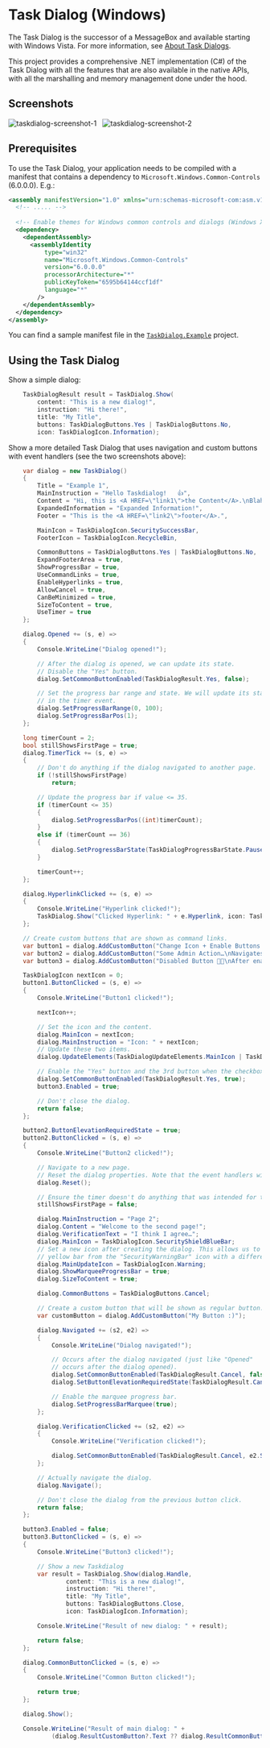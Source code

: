 ﻿# Task Dialog (Windows)

The Task Dialog is the successor of a MessageBox and available starting with Windows Vista. For more information, see [About Task Dialogs](https://docs.microsoft.com/en-us/windows/desktop/Controls/task-dialogs-overview).

This project provides a comprehensive .NET implementation (C#) of the Task Dialog with all the features that are also available in the native APIs, with all the marshalling and memory management done under the hood.


## Screenshots

![taskdialog-screenshot-1](https://user-images.githubusercontent.com/13289184/48226908-313b2680-e3a1-11e8-9f7f-c8b2dba6f053.png)   ![taskdialog-screenshot-2](https://user-images.githubusercontent.com/13289184/48226913-34cead80-e3a1-11e8-80b2-028c3422eacf.png)


## Prerequisites

To use the Task Dialog, your application needs to be compiled with a manifest that contains a dependency to
`Microsoft.Windows.Common-Controls` (6.0.0.0). E.g.:
```xml
<assembly manifestVersion="1.0" xmlns="urn:schemas-microsoft-com:asm.v1">
  <!-- ..... -->
  
  <!-- Enable themes for Windows common controls and dialogs (Windows XP and later) -->
  <dependency>
    <dependentAssembly>
      <assemblyIdentity
          type="win32"
          name="Microsoft.Windows.Common-Controls"
          version="6.0.0.0"
          processorArchitecture="*"
          publicKeyToken="6595b64144ccf1df"
          language="*"
        />
    </dependentAssembly>
  </dependency>
</assembly>
```

You can find a sample manifest file in the [`TaskDialog.Example`](/TaskDialog.Example) project.

## Using the Task Dialog

Show a simple dialog:
```c#
    TaskDialogResult result = TaskDialog.Show(
        content: "This is a new dialog!",
        instruction: "Hi there!",
        title: "My Title",
        buttons: TaskDialogButtons.Yes | TaskDialogButtons.No,
        icon: TaskDialogIcon.Information);
```

Show a more detailed Task Dialog that uses navigation and custom buttons with event handlers
(see the two screenshots above):
```c#
    var dialog = new TaskDialog()
    {
        Title = "Example 1",
        MainInstruction = "Hello Taskdialog!   👍",
        Content = "Hi, this is <A HREF=\"link1\">the Content</A>.\nBlah blah blah…",
        ExpandedInformation = "Expanded Information!",
        Footer = "This is the <A HREF=\"link2\">footer</A>.",

        MainIcon = TaskDialogIcon.SecuritySuccessBar,
        FooterIcon = TaskDialogIcon.RecycleBin,

        CommonButtons = TaskDialogButtons.Yes | TaskDialogButtons.No,
        ExpandFooterArea = true,
        ShowProgressBar = true,
        UseCommandLinks = true,
        EnableHyperlinks = true,
        AllowCancel = true,
        CanBeMinimized = true,
        SizeToContent = true,
        UseTimer = true
    };

    dialog.Opened += (s, e) =>
    {
        Console.WriteLine("Dialog opened!");

        // After the dialog is opened, we can update its state.
        // Disable the "Yes" button.
        dialog.SetCommonButtonEnabled(TaskDialogResult.Yes, false);

        // Set the progress bar range and state. We will update its state
        // in the timer event.
        dialog.SetProgressBarRange(0, 100);
        dialog.SetProgressBarPos(1);
    };

    long timerCount = 2;
    bool stillShowsFirstPage = true;
    dialog.TimerTick += (s, e) =>
    {
        // Don't do anything if the dialog navigated to another page.
        if (!stillShowsFirstPage)
            return;

        // Update the progress bar if value <= 35.
        if (timerCount <= 35)
        {
            dialog.SetProgressBarPos((int)timerCount);
        }
        else if (timerCount == 36)
        {
            dialog.SetProgressBarState(TaskDialogProgressBarState.Paused);
        }

        timerCount++;
    };

    dialog.HyperlinkClicked += (s, e) =>
    {
        Console.WriteLine("Hyperlink clicked!");
        TaskDialog.Show("Clicked Hyperlink: " + e.Hyperlink, icon: TaskDialogIcon.InformationNoSound);
    };

    // Create custom buttons that are shown as command links.
    var button1 = dialog.AddCustomButton("Change Icon + Enable Buttons ✔");
    var button2 = dialog.AddCustomButton("Some Admin Action…\nNavigates to a new dialog page.");
    var button3 = dialog.AddCustomButton("Disabled Button 🎵🎶\nAfter enabling, can show a new dialog.");

    TaskDialogIcon nextIcon = 0;
    button1.ButtonClicked = (s, e) =>
    {
        Console.WriteLine("Button1 clicked!");

        nextIcon++;

        // Set the icon and the content.
        dialog.MainIcon = nextIcon;
        dialog.MainInstruction = "Icon: " + nextIcon;
        // Update these two items.
        dialog.UpdateElements(TaskDialogUpdateElements.MainIcon | TaskDialogUpdateElements.MainInstruction);

        // Enable the "Yes" button and the 3rd button when the checkbox is set.
        dialog.SetCommonButtonEnabled(TaskDialogResult.Yes, true);
        button3.Enabled = true;

        // Don't close the dialog.
        return false;
    };

    button2.ButtonElevationRequiredState = true;
    button2.ButtonClicked = (s, e) =>
    {
        Console.WriteLine("Button2 clicked!");

        // Navigate to a new page.
        // Reset the dialog properties. Note that the event handlers will NOT be reset.
        dialog.Reset();

        // Ensure the timer doesn't do anything that was intended for the original page.
        stillShowsFirstPage = false;

        dialog.MainInstruction = "Page 2";
        dialog.Content = "Welcome to the second page!";
        dialog.VerificationText = "I think I agree…";
        dialog.MainIcon = TaskDialogIcon.SecurityShieldBlueBar;
        // Set a new icon after creating the dialog. This allows us to show the
        // yellow bar from the "SecurityWarningBar" icon with a different icon.
        dialog.MainUpdateIcon = TaskDialogIcon.Warning;
        dialog.ShowMarqueeProgressBar = true;
        dialog.SizeToContent = true;

        dialog.CommonButtons = TaskDialogButtons.Cancel;

        // Create a custom button that will be shown as regular button.
        var customButton = dialog.AddCustomButton("My Button :)");

        dialog.Navigated += (s2, e2) =>
        {
            Console.WriteLine("Dialog navigated!");

            // Occurs after the dialog navigated (just like "Opened"
            // occurs after the dialog opened).
            dialog.SetCommonButtonEnabled(TaskDialogResult.Cancel, false);
            dialog.SetButtonElevationRequiredState(TaskDialogResult.Cancel, true);

            // Enable the marquee progress bar.
            dialog.SetProgressBarMarquee(true);
        };

        dialog.VerificationClicked += (s2, e2) =>
        {
            Console.WriteLine("Verification clicked!");

            dialog.SetCommonButtonEnabled(TaskDialogResult.Cancel, e2.Status);
        };

        // Actually navigate the dialog.
        dialog.Navigate();

        // Don't close the dialog from the previous button click.
        return false;
    };

    button3.Enabled = false;
    button3.ButtonClicked = (s, e) =>
    {
        Console.WriteLine("Button3 clicked!");

        // Show a new Taskdialog
        var result = TaskDialog.Show(dialog.Handle,
                content: "This is a new dialog!",
                instruction: "Hi there!",
                title: "My Title",
                buttons: TaskDialogButtons.Close,
                icon: TaskDialogIcon.Information);

        Console.WriteLine("Result of new dialog: " + result);

        return false;
    };

    dialog.CommonButtonClicked = (s, e) =>
    {
        Console.WriteLine("Common Button clicked!");

        return true;
    };

    dialog.Show();

    Console.WriteLine("Result of main dialog: " +
            (dialog.ResultCustomButton?.Text ?? dialog.ResultCommonButton.ToString()));
```